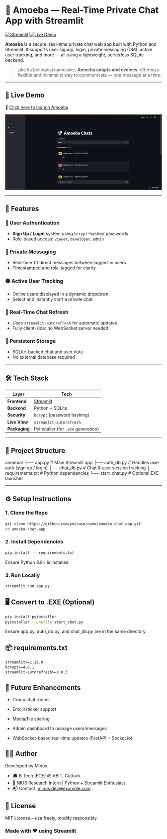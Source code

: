 # 💬 Amoeba — Real-Time Private Chat App with Streamlit

[![Streamlit](https://img.shields.io/badge/Built%20with-Streamlit-blue?logo=streamlit)](https://streamlit.io)
[![Live Demo](https://img.shields.io/badge/Live-Demo-green?logo=python)](https://amoeba-my-chat-app.streamlit.app)

**Amoeba** is a secure, real-time private chat web app built with Python and Streamlit. It supports user signup, login, private messaging (DM), active user tracking, and more — all using a lightweight, serverless SQLite backend.

> Like its biological namesake, **Amoeba adapts and evolves**, offering a flexible and minimalist way to communicate — one message at a time.

---

## 🚀 Live Demo

🔗 [Click here to launch Amoeba](https://amoeba-my-chat-app.streamlit.app)

[![Markdown Logo](./public/app.png)](https://amoeba-my-chat-app.streamlit.app)


---

## 🧩 Features

### 🔐 User Authentication
- **Sign Up / Login** system using `bcrypt`-hashed passwords
- Role-based access: `viewer`, `developer`, `admin`

### 💬 Private Messaging
- Real-time 1:1 direct messages between logged-in users
- Timestamped and role-tagged for clarity

### 🟢 Active User Tracking
- Online users displayed in a dynamic dropdown
- Select and instantly start a private chat

### 🔄 Real-Time Chat Refresh
- Uses `streamlit-autorefresh` for automatic updates
- Fully client-side: no WebSocket server needed

### 💾 Persistent Storage
- SQLite-backed chat and user data
- No external database required

---

## 🛠️ Tech Stack

| Layer         | Tech                                       |
|---------------|--------------------------------------------|
| **Frontend**  | [Streamlit](https://streamlit.io)          |
| **Backend**   | Python + SQLite                            |
| **Security**  | `bcrypt` (password hashing)                |
| **Live View** | `streamlit-autorefresh`                    |
| **Packaging** | PyInstaller (for `.exe` generation)        |

---

## 📁 Project Structure
amoeba/
├── app.py # Main Streamlit app
├── auth_db.py # Handles user auth (sign up / login)
├── chat_db.py # Chat & user session tracking
├── requirements.txt # Python dependencies
└── start_chat.py # Optional EXE launcher


---

## ⚙️ Setup Instructions

### 1. Clone the Repo

```bash
git clone https://github.com/yourusername/amoeba-chat-app.git
cd amoeba-chat-app
```

### 2. Install Dependencies
```bash
pip install -r requirements.txt
```

Ensure Python 3.8+ is installed

### 3. Run Locally
```bash
streamlit run app.py
```

## 🖥️ Convert to .EXE (Optional)
```bash
pip install pyinstaller
pyinstaller --onefile start_chat.py
```

Ensure app.py, auth_db.py, and chat_db.py are in the same directory

## 📦 requirements.txt
```shell
streamlit>=1.26.0
bcrypt>=4.0.1
streamlit-autorefresh>=0.0.3
```

## 🌟 Future Enhancements
- Group chat rooms

- Emoji/sticker support

- Media/file sharing

- Admin dashboard to manage users/messages

- WebSocket-based real-time updates (FastAPI + Socket.io)

## 🙋‍♂️ Author
Developed by Minus
- 🎓 B.Tech (ECE) @ ABIT, Cuttack
- 🔬 NIUS Research Intern | Python + Streamlit Enthusiast
- 📬 Contact: minus.dev@example.com

## 📄 License
MIT License – use freely, modify responsibly.


### Made with ❤️ using Streamlit





